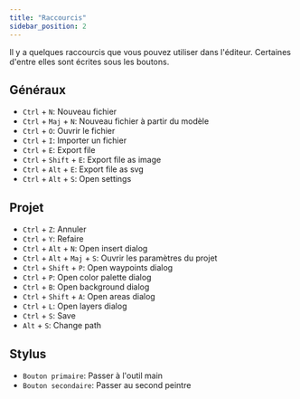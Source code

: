 ```yaml
---
title: "Raccourcis"
sidebar_position: 2
---
```


Il y a quelques raccourcis que vous pouvez utiliser dans l'éditeur. Certaines d'entre elles sont écrites sous les boutons.

## Généraux

* `Ctrl` + `N`: Nouveau fichier
* `Ctrl` + `Maj` + `N`: Nouveau fichier à partir du modèle
* `Ctrl` + `O`: Ouvrir le fichier
* `Ctrl` + `I`: Importer un fichier
* `Ctrl` + `E`: Export file
* `Ctrl` + `Shift` + `E`: Export file as image
* `Ctrl` + `Alt` + `E`: Export file as svg
* `Ctrl` + `Alt` + `S`: Open settings

## Projet

* `Ctrl` + `Z`: Annuler
* `Ctrl` + `Y`: Refaire
* `Ctrl` + `Alt` + `N`: Open insert dialog
* `Ctrl` + `Alt` + `Maj` + `S`: Ouvrir les paramètres du projet
* `Ctrl` + `Shift` + `P`: Open waypoints dialog
* `Ctrl` + `P`: Open color palette dialog
* `Ctrl` + `B`: Open background dialog
* `Ctrl` + `Shift` + `A`: Open areas dialog
* `Ctrl` + `L`: Open layers dialog
* `Ctrl` + `S`: Save
* `Alt` + `S`: Change path

## Stylus

* `Bouton primaire`: Passer à l'outil main
* `Bouton secondaire`: Passer au second peintre
